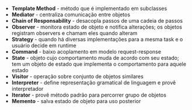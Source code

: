 * **Template Method** - método que é implementado em subclasses
* **Mediator** - centraliza comunicação entre objetos
* **Chain of Responsability** - desacopla passos de uma cadeia de passos
* **Observer** - monitora estado de objeto e notifica alterações; os objetos registram observers e chamam eles quando alteram
* **Strategy** - quando há diversas implementações para a mesma task e o usuário decide em runtime
* **Command** - baixo acoplamento em modelo request-response
* **State** - objeto cujo comportamento muda de acordo com seu estado; tem um objeto de estado que implementa o comportamento para aquele estado
* **Visitor** - operação sobre conjunto de objetos similares
* **Interpreter** - define representação gramatical de linguagem e provê interpretador
* **Iterator** - provê método padrão para percorrer grupo de objetos
* **Memento** - salva estado de objeto para uso posterior